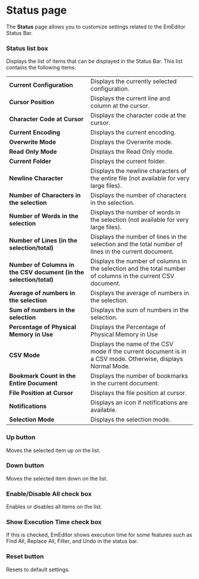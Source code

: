 # Status page

The **Status** page allows you to customize settings related to the EmEditor
Status Bar.

### Status list box

Displays the list of items that can be displayed in the Status Bar. This list contains the following items:

|     |     |
| --- | --- |
| **Current Configuration** | Displays the currently selected configuration. |
| **Cursor Position** | Displays the current line and column at the cursor. |
| **Character Code at Cursor** | Displays the character code at the cursor. |
| **Current Encoding** | Displays the current encoding. |
| **Overwrite Mode** | Displays the Overwrite mode. |
| **Read Only Mode** | Displays the Read Only mode. |
| **Current Folder** | Displays the current folder. |
| **Newline Character** | Displays the newline characters of the entire file (not available for very large files). |
| **Number of Characters in the selection** | Displays the number of characters in the selection. |
| **Number of Words in the selection** | Displays the number of words in the selection (not available for very large files). |
| **Number of Lines (in the selection/total)** | Displays the number of lines in the selection and the total number of lines in the current document. |
| **Number of Columns in the CSV document (in the selection/total)** | Displays the number of columns in the selection and the total number of columns in the current CSV document. |
| **Average of numbers in the selection** | Displays the average of numbers in the selection. |
| **Sum of numbers in the selection** | Displays the sum of numbers in the selection. |
| **Percentage of Physical Memory in Use** | Displays the Percentage of Physical Memory in Use |
| **CSV Mode** | Displays the name of the CSV mode if the current document is in a CSV mode. Otherwise, displays Normal Mode. |
| **Bookmark Count in the Entire Document** | Displays the number of bookmarks in the current document. |
| **File Position at Cursor** | Displays the file position at cursor. |
| **Notifications** | Displays an icon if notifications are available. |
| **Selection Mode** | Displays the selection mode. |

### Up button

Moves the selected item up on the list.

### Down button

Moves the selected item down on the list.

### Enable/Disable All check box

Enables or disables all items on the list.

### Show Execution Time check box

If this is checked, EmEditor shows execution time for some features such as Find All, Replace All, Filter, and Undo in the status bar.

### Reset button

Resets to default settings.

